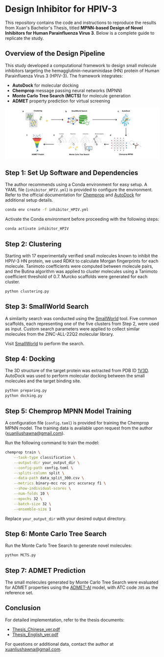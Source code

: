# Design Inhibitor for HPIV-3

This repository contains the code and instructions to reproduce the results from Xuan's Bachelor's Thesis, titled **MPNN-based Design of Novel Inhibitors for Human Parainfluenza Virus 3**. Below is a complete guide to replicate the study.

## Overview of the Design Pipeline

This study developed a computational framework to design small molecule inhibitors targeting the hemagglutinin-neuraminidase (HN) protein of Human Parainfluenza Virus 3 (HPIV-3). The framework integrates:

- **AutoDock** for molecular docking
- **Chemprop** message passing neural networks (MPNN)
- **Monte Carlo Tree Search (MCTS)** for molecule generation
- **ADMET** property prediction for virtual screening

![HPIV-3 Pipeline](https://raw.githubusercontent.com/Shawna22/Design-Inhibitor-for-HPIV-3/main/HPIV3_Pipeline.png)

## Step 1: Set Up Software and Dependencies

The author recommends using a Conda environment for easy setup. A YAML file (`inhibitor_HPIV.yml`) is provided to configure the environment. Refer to the official documentation for [Chemprop](https://chemprop.readthedocs.io/) and [AutoDock](http://autodock.scripps.edu/) for additional setup details.

```bash
conda env create -f inhibitor_HPIV.yml
```

Activate the Conda environment before proceeding with the following steps:

```bash
conda activate inhibitor_HPIV
```

## Step 2: Clustering

Starting with 17 experimentally verified small molecules known to inhibit the HPIV-3 HN protein, we used RDKit to calculate Morgan fingerprints for each molecule. Tanimoto coefficients were computed between molecule pairs, and the Butina algorithm was applied to cluster molecules using a Tanimoto coefficient threshold of 0.7. Murcko scaffolds were generated for each cluster.

```bash
python clustering.py
```

## Step 3: SmallWorld Search

A similarity search was conducted using the [SmallWorld](https://sw.docking.org/search.html) tool. Five common scaffolds, each representing one of the five clusters from Step 2, were used as input. Custom search parameters were applied to collect similar molecules from the ZINC-ALL-22Q2 molecular library.

Visit [SmallWorld](https://sw.docking.org/search.html) to perform the search.

## Step 4: Docking

The 3D structure of the target protein was extracted from PDB ID [1V3D](https://www.rcsb.org/structure/1V3D). AutoDock was used to perform molecular docking between the small molecules and the target binding site.

```bash
python preparing.py
python docking.py
```

## Step 5: Chemprop MPNN Model Training

A configuration file (`config.toml`) is provided for training the Chemprop MPNN model. The training data is available upon request from the author (xuanliushawna@gmail.com).

Run the following command to train the model:

```bash
chemprop train \
    --task-type classification \
    --output-dir your_output_dir \
    --config-path config.toml \
    --splits-column split \
    --data-path data_split_300.csv \
    --metrics binary-mcc roc prc accuracy f1 \
    --show-individual-scores \
    --num-folds 10 \
    --epochs 32 \
    --batch-size 32 \
    --ensemble-size 1
```

Replace `your_output_dir` with your desired output directory.

## Step 6: Monte Carlo Tree Search

Run the Monte Carlo Tree Search to generate novel molecules:

```bash
python MCTS.py
```

## Step 7: ADMET Prediction

The small molecules generated by Monte Carlo Tree Search were evaluated for ADMET properties using the [ADMET-AI](https://admet.ai.greenstonebio.com/) model, with ATC code `J05` as the reference set.

## Conclusion

For detailed implementation, refer to the thesis documents:
- [Thesis_Chinese_ver.pdf](Thesis_Chinese_ver.pdf)
- [Thesis_English_ver.pdf](Thesis_English_ver.pdf)

For questions or additional data, contact the author at [xuanliushawna@gmail.com](mailto:xuanliushawna@gmail.com).
